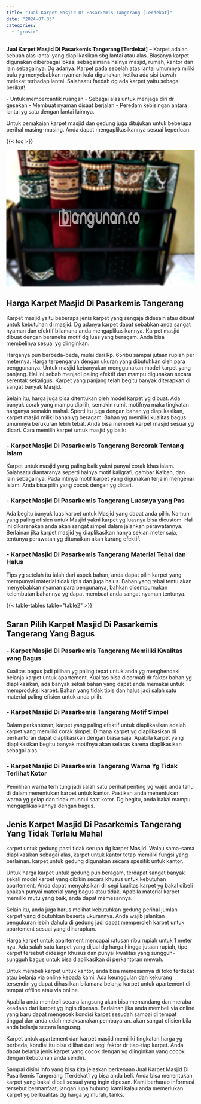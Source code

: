 ```yaml
---
title: "Jual Karpet Masjid Di Pasarkemis Tangerang [Terdekat]"
date: "2024-07-03"
categories: 
  - "grosir"
---
```


**Jual Karpet Masjid Di Pasarkemis Tangerang \[Terdekat\]** – Karpet adalah sebuah alas lantai yang diaplikasikan sbg lantai atau alas. Biasanya karpet digunakan diberbagai lokasi sebagaimana halnya masjid, rumah, kantor dan lain sebagainya. Dg adanya. Karpet pada sebelah atas lantai umumnya miliki bulu yg menyebabkan nyaman kala digunakan, ketika ada sisi bawah melekat terhadap lantai. Salahsatu faedah dg ada karpet yaitu sebagai berikut!

\- Untuk mempercantik ruangan - Sebagai alas untuk menjaga diri dr gesekan - Membuat nyaman disaat berjalan - Peredam kebisingan antara lantai yg satu dengan lantai lainnya.

Untuk pemakaian karpet masjid dan gedung juga ditujukan untuk beberapa perihal masing-masing. Anda dapat mengaplikasikannya sesuai keperluan.

{{< toc >}}

![Jual Karpet Masjid Di Pasarkemis Tangerang [Terdekat]](/images/grosir-karpet-murah-38.png)

## Harga Karpet Masjid Di Pasarkemis Tangerang

Karpet masjid yaitu beberapa jenis karpet yang sengaja didesain atau dibuat untuk kebutuhan di masjid. Dg adanya karpet dapat sebabkan anda sangat nyaman dan efektif bilamana anda mengaplikasikannya. Karpet masjid dibuat dengan beraneka motif dg luas yang beragam. Anda bisa membelinya sesuai yg diinginkan.

Harganya pun berbeda-beda, mulai dari Rp. 65ribu sampai jutaan rupiah per meternya. Harga terpengaruh dengan ukuran yang dibutuhkan oleh para penggunanya. Untuk masjid kebanyakan menggunakan model karpet yang panjang. Hal ini sebab menjadi paling efektif dan mampu digunakan secara serentak sekaligus. Karpet yang panjang telah begitu banyak diterapkan di sangat banyak Masjid.

Selain itu, harga juga bisa ditentukan oleh model karpet yg dibuat. Ada banyak corak yang mampu dipilih, semakin rumit motifnya maka tingkatan harganya semakin mahal. Sperti itu juga dengan bahan yg diaplikasikan, karpet masjid miliki bahan yg beragam. Bahan yg memiliki kualitas bagus umumnya berukuran lebih tebal. Anda bisa membeli karpet masjid sesuai yg dicari. Cara memilih karpet untuk masjid yg baik:

### \- Karpet Masjid Di Pasarkemis Tangerang Bercorak Tentang Islam

Karpet untuk masjid yang paling baik yakni punyai corak khas islam. Salahsatu diantaranya seperti halnya motif kaligrafi, gambar Ka’bah, dan lain sebagainya. Pada intinya motif karpet yang digunakan terjalin mengenai Islam. Anda bisa pilih yang cocok dengan yg dicari.

### \- Karpet Masjid Di Pasarkemis Tangerang Luasnya yang Pas

Ada begitu banyak luas karpet untuk Masjid yang dapat anda pilih. Namun yang paling efisien untuk Masjid yakni karpet yg luasnya bisa dicustom. Hal ini dikarenakan anda akan sangat simpel dalam jalankan perawatannya. Berlainan jika karpet masjid yg diaplikasikan hanya sekian meter saja, tentunya perawatan yg ditunaikan akan kurang efektif.

### \- Karpet Masjid Di Pasarkemis Tangerang Material Tebal dan Halus

Tips yg setelah itu ialah dari aspek bahan, anda dapat pilih karpet yang mempunyai material tidak tipis dan juga halus. Bahan yang tebal tentu akan menyebabkan nyaman para pengunanya, bahkan disempurnakan kelembutan bahannya yg dapat membuat anda sangat nyaman tentunya.

{{< table-tables table="table2" >}}

## Saran Pilih Karpet Masjid Di Pasarkemis Tangerang Yang Bagus

### \- Karpet Masjid Di Pasarkemis Tangerang Memiliki Kwalitas yang Bagus

Kualitas bagus jadi pilihan yg paling tepat untuk anda yg menghendaki belanja karpet untuk apartement. Kualitas bisa dicermati dr faktor bahan yg diaplikasikan, ada banyak sekali bahan yang dapat anda memakai untuk memproduksi karpet. Bahan yang tidak tipis dan halus jadi salah satu material paling efisien untuk anda pilih.

### \- Karpet Masjid Di Pasarkemis Tangerang Motif Simpel

Dalam perkantoran, karpet yang paling efektif untuk diaplikasikan adalah karpet yang memiliki corak simpel. Dimana karpet yg diaplikasikan di perkantoran dapat diaplikasikan dengan biasa saja. Apabila karpet yang diaplikasikan begitu banyak motifnya akan selaras karena diaplikasikan sebagai alas.

### \- Karpet Masjid Di Pasarkemis Tangerang Warna Yg Tidak Terlihat Kotor

Pemilihan warna terhitung jadi salah satu perihal penting yg wajib anda tahu di dalam menentukan karpet untuk kantor. Pastikan anda menentukan warna yg gelap dan tidak muncul saat kotor. Dg begitu, anda bakal mampu mengaplikasikannya dengan bagus.

## Jenis Karpet Masjid Di Pasarkemis Tangerang Yang Tidak Terlalu Mahal

karpet untuk gedung pasti tidak serupa dg karpet Masjid. Walau sama-sama diaplikasikan sebagai alas, karpet untuk kantor tetap memiliki fungsi yang berlainan. karpet untuk gedung digunakan secara spesifik untuk kantor.

Untuk harga karpet untuk gedung pun beragam, terdapat sangat banyak sekali model karpet yang dibikin secara khusus untuk kebutuhan apartement. Anda dapat menyaksikan dr segi kualitas karpet yg bakal dibeli apakah punyai material yang bagus atau tidak. Apabila material karpet memiliki mutu yang baik, anda dapat memesannya.

Selain itu, anda juga harus melihat kebutuhkan gedung perihal jumlah karpet yang dibutuhkan beserta ukurannya. Anda wajib jalankan pengukuran lebih dahulu di gedung jadi dapat memperoleh karpet untuk apartement sesuai yang diharapkan.

Harga karpet untuk apartement mencapai ratusan ribu rupiah untuk 1 meter nya. Ada salah satu karpet yang dijual dg harga hingga jutaan rupiah, tipe karpet tersebut didesign khusus dan punyai kwalitas yang sungguh-sungguh bagus untuk bisa diaplikasikan di perkantoran mewah.

Untuk membeli karpet untuk kantor, anda bisa memesannya di toko terdekat atau belanja via online kepada kami. Ada keunggulan dan kekurang tersendiri yg dapat dihasilkan bilamana belanja karpet untuk apartement di tempat offline atau via online.

Apabila anda membeli secara langsung akan bisa memandang dan meraba keadaan dari karpet yg ingin dipesan. Berlainan jika anda membeli via online yang baru dapat mengecek kondisi karpet sesudah sampai di tempat tinggal dan anda udah melaksanakan pembayaran. akan sangat efisien bila anda belanja secara langusng.

Karpet untuk apartement dan karpet masjid memiliki tingkatan harga yg berbeda, kondisi itu bisa dilihat dari segi faktor dr tiap-tiap karpet. Anda dapat belanja jenis karpet yang cocok dengan yg diinginkan yang cocok dengan kebutuhan anda sendiri.

Sampai disini Info yang bisa kita jelaskan berkenaan Jual Karpet Masjid Di Pasarkemis Tangerang \[Terdekat\] yg bisa anda beli. Anda bisa menentukan karpet yang bakal dibeli sesuai yang ingin dipesan. Kami berharap informasi tersebut bermanfaat, jangan lupa hubungi kami kalau anda memerlukan karpet yg berkualitas dg harga yg murah, tanks.
